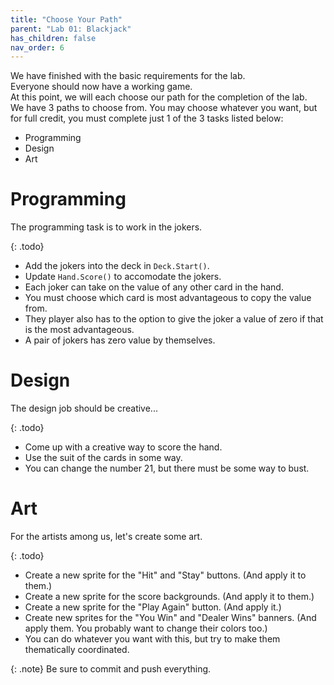 ```yaml
---
title: "Choose Your Path"
parent: "Lab 01: Blackjack"
has_children: false
nav_order: 6
---
```


We have finished with the basic requirements for the lab.\
Everyone should now have a working game.\
At this point, we will each choose our path for the completion of the lab.\
We have 3 paths to choose from. You may choose whatever you want, but for full credit, you must complete just 1 of the 3 tasks listed below:
* Programming
* Design
* Art

# Programming

The programming task is to work in the jokers.

{: .todo}
* Add the jokers into the deck in `Deck.Start()`.
* Update `Hand.Score()` to accomodate the jokers.
* Each joker can take on the value of any other card in the hand.
* You must choose which card is most advantageous to copy the value from.
* They player also has to the option to give the joker a value of zero if that is the most advantageous.
* A pair of jokers has zero value by themselves.

# Design

The design job should be creative...

{: .todo}
* Come up with a creative way to score the hand.
* Use the suit of the cards in some way.
* You can change the number 21, but there must be some way to bust.

# Art

For the artists among us, let's create some art.

{: .todo}
* Create a new sprite for the "Hit" and "Stay" buttons. (And apply it to them.)
* Create a new sprite for the score backgrounds. (And apply it to them.)
* Create a new sprite for the "Play Again" button. (And apply it.)
* Create new sprites for the "You Win" and "Dealer Wins" banners. (And apply them. You probably want to change their colors too.)
* You can do whatever you want with this, but try to make them thematically coordinated.

{: .note}
Be sure to commit and push everything.